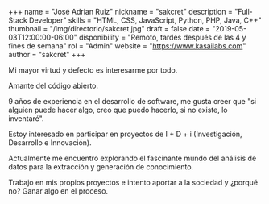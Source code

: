 +++
name = "José Adrian Ruiz"
nickname = "sakcret"
description = "Full-Stack Developer"
skills = "HTML, CSS, JavaScript, Python, PHP, Java, C++"
thumbnail = "/img/directorio/sakcret.jpg"
draft = false
date = "2019-05-03T12:00:00-06:00"
disponibility = "Remoto, tardes después de las 4 y fines de semana"
rol = "Admin"
website = "https://www.kasailabs.com"
author = "sakcret"
+++

Mi mayor virtud y defecto es interesarme por todo.

Amante del código abierto.

9 años de experiencia en el desarrollo de software, me gusta creer que "si alguien puede hacer algo, creo que puedo hacerlo, si no existe, lo inventaré". 

Estoy interesado en participar en proyectos de I + D + i (Investigación, Desarrollo e Innovación).

Actualmente me encuentro explorando el fascinante mundo del análisis de datos para la extracción y generación de conocimiento.

Trabajo en mis propios proyectos e intento aportar a la sociedad y ¿porqué no? Ganar algo en el proceso.

